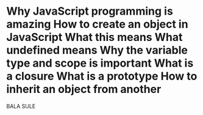 Why JavaScript programming is amazing
How to create an object in JavaScript
What this means
What undefined means
Why the variable type and scope is important
What is a closure
What is a prototype
How to inherit an object from another
==================================================
BALA SULE
